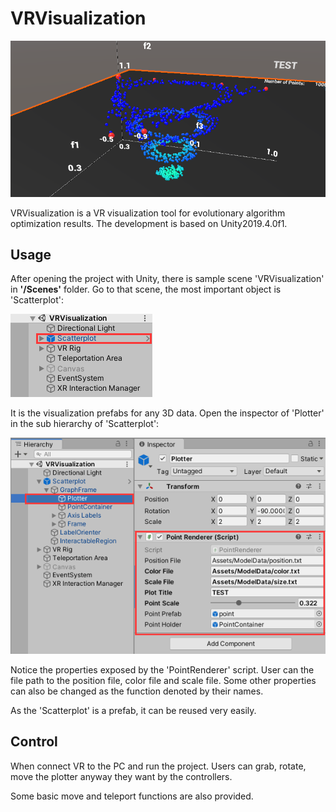# VRVisualization

![image-20220511144101993](image/image-20220511144101993.png)

VRVisualization is a VR visualization tool for evolutionary algorithm optimization results. The development is based on Unity2019.4.0f1.



## Usage

After opening the project with Unity,  there is sample scene 'VRVisualization' in **'/Scenes'** folder. Go to that scene, the most important object is 'Scatterplot':

![image-20220511143026768](image/image-20220511143026768.png)

It is the visualization prefabs for any 3D data. Open the inspector of 'Plotter' in the sub hierarchy of 'Scatterplot':

![image-20220511143316062](image/image-20220511143316062.png)

Notice the properties exposed by the 'PointRenderer' script. User can the file path to the position file, color file and scale file. Some other properties can also be changed as the function denoted by their names.

As the 'Scatterplot' is a prefab, it can be reused very easily.



## Control

When connect VR to the PC and run the project. Users can grab, rotate, move the plotter anyway they want by the controllers.

Some basic move and teleport functions are also provided. 
